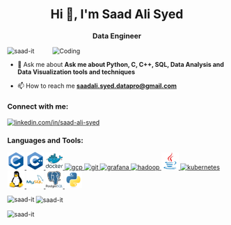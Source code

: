 <h1 align="center">Hi 👋, I'm Saad Ali Syed</h1>
<h3 align="center">Data Engineer</h3>
<img align="right" alt="Coding" width="400" src="https://www.google.com/url?sa=i&url=https%3A%2F%2Fakujaakko.com%2Fposts%2Fdata%2F&psig=AOvVaw1muvFrhe2lkgEcZ8OSZVp4&ust=1666444605305000&source=images&cd=vfe&ved=0CAoQjRxqFwoTCJCqr5q08foCFQAAAAAdAAAAABBN
">
<p align="left"> <img src="https://komarev.com/ghpvc/?username=saad-it&label=Profile%20views&color=0e75b6&style=flat" alt="saad-it" /> </p>

- 💬 Ask me about **Ask me about Python, C, C++, SQL, Data Analysis and Data Visualization tools and techniques**

- 📫 How to reach me **saadali.syed.datapro@gmail.com**

<h3 align="left">Connect with me:</h3>
<p align="left">
<a href="https://linkedin.com/in/linkedin.com/in/saad-ali-syed" target="blank"><img align="center" src="https://raw.githubusercontent.com/rahuldkjain/github-profile-readme-generator/master/src/images/icons/Social/linked-in-alt.svg" alt="linkedin.com/in/saad-ali-syed" height="30" width="40" /></a>
</p>

<h3 align="left">Languages and Tools:</h3>
<p align="left"> <a href="https://www.cprogramming.com/" target="_blank" rel="noreferrer"> <img src="https://raw.githubusercontent.com/devicons/devicon/master/icons/c/c-original.svg" alt="c" width="40" height="40"/> </a> <a href="https://www.w3schools.com/cpp/" target="_blank" rel="noreferrer"> <img src="https://raw.githubusercontent.com/devicons/devicon/master/icons/cplusplus/cplusplus-original.svg" alt="cplusplus" width="40" height="40"/> </a> <a href="https://www.docker.com/" target="_blank" rel="noreferrer"> <img src="https://raw.githubusercontent.com/devicons/devicon/master/icons/docker/docker-original-wordmark.svg" alt="docker" width="40" height="40"/> </a> <a href="https://cloud.google.com" target="_blank" rel="noreferrer"> <img src="https://www.vectorlogo.zone/logos/google_cloud/google_cloud-icon.svg" alt="gcp" width="40" height="40"/> </a> <a href="https://git-scm.com/" target="_blank" rel="noreferrer"> <img src="https://www.vectorlogo.zone/logos/git-scm/git-scm-icon.svg" alt="git" width="40" height="40"/> </a> <a href="https://grafana.com" target="_blank" rel="noreferrer"> <img src="https://www.vectorlogo.zone/logos/grafana/grafana-icon.svg" alt="grafana" width="40" height="40"/> </a> <a href="https://hadoop.apache.org/" target="_blank" rel="noreferrer"> <img src="https://www.vectorlogo.zone/logos/apache_hadoop/apache_hadoop-icon.svg" alt="hadoop" width="40" height="40"/> </a> <a href="https://www.java.com" target="_blank" rel="noreferrer"> <img src="https://raw.githubusercontent.com/devicons/devicon/master/icons/java/java-original.svg" alt="java" width="40" height="40"/> </a> <a href="https://kubernetes.io" target="_blank" rel="noreferrer"> <img src="https://www.vectorlogo.zone/logos/kubernetes/kubernetes-icon.svg" alt="kubernetes" width="40" height="40"/> </a> <a href="https://www.linux.org/" target="_blank" rel="noreferrer"> <img src="https://raw.githubusercontent.com/devicons/devicon/master/icons/linux/linux-original.svg" alt="linux" width="40" height="40"/> </a> <a href="https://www.mysql.com/" target="_blank" rel="noreferrer"> <img src="https://raw.githubusercontent.com/devicons/devicon/master/icons/mysql/mysql-original-wordmark.svg" alt="mysql" width="40" height="40"/> </a> <a href="https://www.postgresql.org" target="_blank" rel="noreferrer"> <img src="https://raw.githubusercontent.com/devicons/devicon/master/icons/postgresql/postgresql-original-wordmark.svg" alt="postgresql" width="40" height="40"/> </a> <a href="https://www.python.org" target="_blank" rel="noreferrer"> <img src="https://raw.githubusercontent.com/devicons/devicon/master/icons/python/python-original.svg" alt="python" width="40" height="40"/> </a> </p>

<p><img align="left" src="https://github-readme-stats.vercel.app/api/top-langs?username=saad-it&show_icons=true&locale=en&layout=compact" alt="saad-it" /></p>

<p>&nbsp;<img align="center" src="https://github-readme-stats.vercel.app/api?username=saad-it&show_icons=true&locale=en" alt="saad-it" /></p>

<p><img align="center" src="https://github-readme-streak-stats.herokuapp.com/?user=saad-it&" alt="saad-it" /></p>
